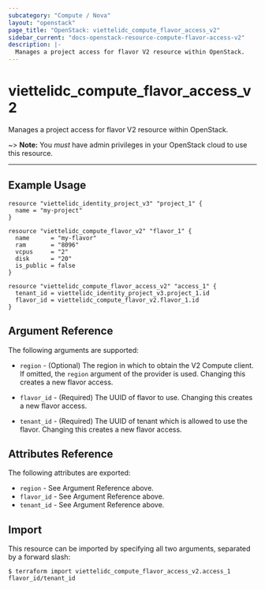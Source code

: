 ```yaml
---
subcategory: "Compute / Nova"
layout: "openstack"
page_title: "OpenStack: viettelidc_compute_flavor_access_v2"
sidebar_current: "docs-openstack-resource-compute-flavor-access-v2"
description: |-
  Manages a project access for flavor V2 resource within OpenStack.
---
```


# viettelidc\_compute\_flavor\_access\_v2

Manages a project access for flavor V2 resource within OpenStack.

~> **Note:** You _must_ have admin privileges in your OpenStack cloud to use
this resource.

---

## Example Usage

```hcl
resource "viettelidc_identity_project_v3" "project_1" {
  name = "my-project"
}

resource "viettelidc_compute_flavor_v2" "flavor_1" {
  name      = "my-flavor"
  ram       = "8096"
  vcpus     = "2"
  disk      = "20"
  is_public = false
}

resource "viettelidc_compute_flavor_access_v2" "access_1" {
  tenant_id = viettelidc_identity_project_v3.project_1.id
  flavor_id = viettelidc_compute_flavor_v2.flavor_1.id
}
```

## Argument Reference

The following arguments are supported:

* `region` - (Optional) The region in which to obtain the V2 Compute client.
    If omitted, the `region` argument of the provider is used.
    Changing this creates a new flavor access.

* `flavor_id` - (Required) The UUID of flavor to use. Changing this creates a new flavor access.

* `tenant_id` - (Required) The UUID of tenant which is allowed to use the flavor.
    Changing this creates a new flavor access.

## Attributes Reference

The following attributes are exported:

* `region` - See Argument Reference above.
* `flavor_id` - See Argument Reference above.
* `tenant_id` - See Argument Reference above.

## Import

This resource can be imported by specifying all two arguments, separated
by a forward slash:

```
$ terraform import viettelidc_compute_flavor_access_v2.access_1 flavor_id/tenant_id
```
